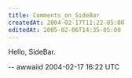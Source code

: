 ```yaml
---
title: Comments_on_SideBar
createdAt: 2004-02-17T11:22-05:00
editedAt: 2005-02-06T14:35-05:00
---
```


Hello, SideBar.

-- awwaiid 2004-02-17 16:22 UTC


